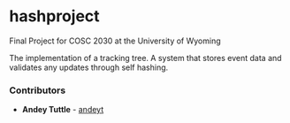 # hashproject
Final Project for COSC 2030 at the University of Wyoming

The implementation of a tracking tree. A system that stores event data and validates any updates through self hashing.

### Contributors
* **Andey Tuttle** - [andeyt](https://github.com/andeyt)
